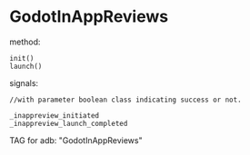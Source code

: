 # GodotInAppReviews

method:
```
init()
launch()

```

signals:
```
//with parameter boolean class indicating success or not.

_inappreview_initiated
_inappreview_launch_completed
```
TAG for adb: "GodotInAppReviews"
